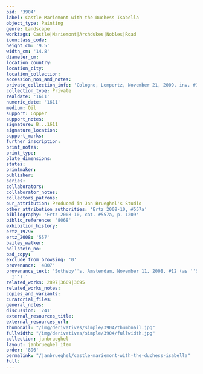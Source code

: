 ```yaml
---
pid: '3904'
label: Castle Mariemont with the Duchess Isabella
object_type: Painting
genre: Landscape
worktags: Castle|Mariemont|Archdukes|Nobles|Road
iconclass_code:
height_cm: '9.5'
width_cm: '14.8'
diameter_cm:
location_country:
location_city:
location_collection:
accession_nos_and_notes:
private_collection_info: 'Cologne, Lempertz, November 21, 2009, inv. #1030'
collection_type: Private
realdate: '1611'
numeric_date: '1611'
medium: Oil
support: Copper
support_notes:
signature: B...1611
signature_location:
support_marks:
further_inscription:
print_notes:
print_type:
plate_dimensions:
states:
printmaker:
publisher:
series:
collaborators:
collaborator_notes:
collectors_patrons:
our_attribution: Produced in Jan Brueghel's Studio
other_attribution_authorities: 'Ertz 2008-10, #557a'
bibliography: 'Ertz 2008-10, cat. #557a, p. 1209'
biblio_reference: '8068'
exhibition_history:
ertz_1979:
ertz_2008: '557'
bailey_walker:
hollstein_no:
bad_copy:
exclude_from_browsing: '0'
provenance: '4807'
provenance_text: 'Sotheby''s, Amsterdam, November 11, 2008, #12 (as ''Studio of Jan
  I'').'
related_works: 2897|3609|3695
related_works_notes:
copies_and_variants:
curatorial_files:
general_notes:
discussion: '741'
external_resources_title:
external_resources_url:
thumbnail: "/img/derivatives/simple/3904/thumbnail.jpg"
fullwidth: "/img/derivatives/simple/3904/fullwidth.jpg"
collection: janbrueghel
layout: janbrueghel_item
order: '896'
permalink: "/janbrueghel/castle-mariemont-with-the-duchess-isabella"
full:
---
```

